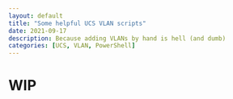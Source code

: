 ```yaml
---
layout: default
title: "Some helpful UCS VLAN scripts"
date: 2021-09-17
description: Because adding VLANs by hand is hell (and dumb)
categories: [UCS, VLAN, PowerShell]
---
```


# WIP
